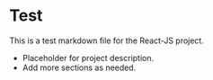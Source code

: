# Test

This is a test markdown file for the React-JS project.

- Placeholder for project description.
- Add more sections as needed.